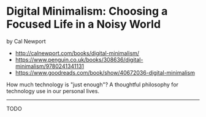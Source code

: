 # Digital Minimalism: Choosing a Focused Life in a Noisy World

by Cal Newport

- http://calnewport.com/books/digital-minimalism/
- https://www.penguin.co.uk/books/308636/digital-minimalism/9780241341131
- https://www.goodreads.com/book/show/40672036-digital-minimalism

How much technology is "just enough"?  A thoughtful philosophy for technology use in our personal lives.

---

TODO